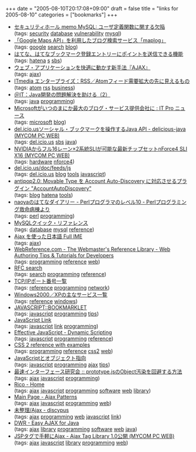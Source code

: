 +++
date = "2005-08-10T20:17:08+09:00"
draft = false
title = "links for 2005-08-10"
categories = ["bookmarks"]
+++

<ul>
	<li>
		<div><a href="http://www.st.ryukoku.ac.jp/~kjm/security/memo/2005/08.html#20050809_MySQL">セキュリティホール memo MySQL: ユーザ定義関数に関する欠陥</a></div>
		<div>(tags: <a href="http://del.icio.us/nobu666/security">security</a> <a href="http://del.icio.us/nobu666/database">database</a> <a href="http://del.icio.us/nobu666/vulnerability">vulnerability</a> <a href="http://del.icio.us/nobu666/mysql">mysql</a>)</div>
	</li>
	<li>
		<div><a href="http://internet.watch.impress.co.jp/cda/news/2005/08/09/8744.html">「Google Maps API」を利用したブログ検索サービス「maplog」</a></div>
		<div>(tags: <a href="http://del.icio.us/nobu666/google">google</a> <a href="http://del.icio.us/nobu666/search">search</a> <a href="http://del.icio.us/nobu666/blog">blog</a>)</div>
	</li>
	<li>
		<div><a href="http://bb.watch.impress.co.jp/cda/news/10686.html?ref=rss">はてな、はてなブックマーク登録エントリーにポイントを送信できる機能</a></div>
		<div>(tags: <a href="http://del.icio.us/nobu666/hatena">hatena</a> <a href="http://del.icio.us/nobu666/s">s</a> <a href="http://del.icio.us/nobu666/sbs">sbs</a>)</div>
	</li>
	<li>
		<div><a href="http://hotwired.goo.ne.jp/news/20050809301.html">ウェブ・アプリケーションを快適に動かす新手法『AJAX』</a></div>
		<div>(tags: <a href="http://del.icio.us/nobu666/ajax">ajax</a>)</div>
	</li>
	<li>
		<div><a href="http://www.itmedia.co.jp/enterprise/articles/0508/08/news066.html">ITmedia エンタープライズ：RSS／Atomフィード需要拡大の先に見えるもの</a></div>
		<div>(tags: <a href="http://del.icio.us/nobu666/atom">atom</a> <a href="http://del.icio.us/nobu666/rss">rss</a> <a href="http://del.icio.us/nobu666/business">business</a>)</div>
	</li>
	<li>
		<div><a href="http://www.atmarkit.co.jp/fjava/rensai3/debug02/debug02_1.html">＠IT：Java開発の問題解決を助ける（2）</a></div>
		<div>(tags: <a href="http://del.icio.us/nobu666/java">java</a> <a href="http://del.icio.us/nobu666/programming">programming</a>)</div>
	</li>
	<li>
		<div><a href="http://itpro.nikkeibp.co.jp/free/NT/NEWS/20050808/1/">Microsoftがいつのまにか最大のブログ・サービス提供会社に : IT Pro ニュース</a></div>
		<div>(tags: <a href="http://del.icio.us/nobu666/microsoft">microsoft</a> <a href="http://del.icio.us/nobu666/blog">blog</a>)</div>
	</li>
	<li>
		<div><a href="http://pcweb.mycom.co.jp/news/2005/08/09/012.html">del.icio.usソーシャル・ブックマークを操作するJava API - delicious-java (MYCOM PC WEB)</a></div>
		<div>(tags: <a href="http://del.icio.us/nobu666/del.icio.us">del.icio.us</a> <a href="http://del.icio.us/nobu666/sbs">sbs</a> <a href="http://del.icio.us/nobu666/java">java</a>)</div>
	</li>
	<li>
		<div><a href="http://pcweb.mycom.co.jp/news/2005/08/09/005.html">NVIDIAからフル16レーン×2系統SLIが可能な最新チップセットnForce4 SLI X16 (MYCOM PC WEB)</a></div>
		<div>(tags: <a href="http://del.icio.us/nobu666/hardware">hardware</a> <a href="http://del.icio.us/nobu666/nforce4">nforce4</a>)</div>
	</li>
	<li>
		<div><a href="http://del.icio.us/doc/feeds/js/">del.icio.us/doc/feeds/js</a></div>
		<div>(tags: <a href="http://del.icio.us/nobu666/del.icio.us">del.icio.us</a> <a href="http://del.icio.us/nobu666/blog">blog</a> <a href="http://del.icio.us/nobu666/tools">tools</a> <a href="http://del.icio.us/nobu666/javascript">javascript</a>)</div>
	</li>
	<li>
		<div><a href="http://antipop.gs/mt/2005/08/09/201256">antipop2.0: Movable Type を Account Auto-Discovery に対応させるプラグイン "AccountAutoDiscovery"</a></div>
		<div>(tags: <a href="http://del.icio.us/nobu666/blog">blog</a> <a href="http://del.icio.us/nobu666/hatena">hatena</a> <a href="http://del.icio.us/nobu666/tools">tools</a>)</div>
	</li>
	<li>
		<div><a href="http://d.hatena.ne.jp/naoya/20050809/1123563794">naoyaのはてなダイアリー - Perlプログラマのレベル10 - Perlプログラミング救命病棟より</a></div>
		<div>(tags: <a href="http://del.icio.us/nobu666/perl">perl</a> <a href="http://del.icio.us/nobu666/programming">programming</a>)</div>
	</li>
	<li>
		<div><a href="http://www.bitscope.co.jp/tep/MySQL/quickMySQL.html">MySQLクイック・リファレンス</a></div>
		<div>(tags: <a href="http://del.icio.us/nobu666/database">database</a> <a href="http://del.icio.us/nobu666/mysql">mysql</a> <a href="http://del.icio.us/nobu666/reference">reference</a>)</div>
	</li>
	<li>
		<div><a href="http://chasen.org/~taku/software/ajax/fullime/">Ajax を使った日本語 Full IME</a></div>
		<div>(tags: <a href="http://del.icio.us/nobu666/ajax">ajax</a>)</div>
	</li>
	<li>
		<div><a href="http://www.webreference.com/">WebReference.com - The Webmaster's Reference Library - Web Authoring Tips &amp; Tutorials for Developers</a></div>
		<div>(tags: <a href="http://del.icio.us/nobu666/programming">programming</a> <a href="http://del.icio.us/nobu666/reference">reference</a> <a href="http://del.icio.us/nobu666/web">web</a>)</div>
	</li>
	<li>
		<div><a href="http://www.nendai.nagoya-u.ac.jp/ja/rfcsearch.html">RFC search</a></div>
		<div>(tags: <a href="http://del.icio.us/nobu666/search">search</a> <a href="http://del.icio.us/nobu666/programming">programming</a> <a href="http://del.icio.us/nobu666/reference">reference</a>)</div>
	</li>
	<li>
		<div><a href="http://www.vwnet.jp/mura/tcpip-port.htm">TCP/IPポート番号一覧</a></div>
		<div>(tags: <a href="http://del.icio.us/nobu666/reference">reference</a> <a href="http://del.icio.us/nobu666/programming">programming</a> <a href="http://del.icio.us/nobu666/network">network</a>)</div>
	</li>
	<li>
		<div><a href="http://www.geocities.co.jp/SiliconValley-SanJose/3220/XP-service.htm">Windows2000／XPの主なサービス一覧</a></div>
		<div>(tags: <a href="http://del.icio.us/nobu666/reference">reference</a> <a href="http://del.icio.us/nobu666/windows">windows</a>)</div>
	</li>
	<li>
		<div><a href="http://bookmarklet.daa.jp/">JAVASCRIPT::BOOKMARKLET</a></div>
		<div>(tags: <a href="http://del.icio.us/nobu666/javascript">javascript</a> <a href="http://del.icio.us/nobu666/programming">programming</a> <a href="http://del.icio.us/nobu666/tips">tips</a>)</div>
	</li>
	<li>
		<div><a href="http://www.bekkoame.ne.jp/~hamba/link/jslink.html">JavaScript Link</a></div>
		<div>(tags: <a href="http://del.icio.us/nobu666/javascript">javascript</a> <a href="http://del.icio.us/nobu666/link">link</a> <a href="http://del.icio.us/nobu666/programming">programming</a>)</div>
	</li>
	<li>
		<div><a href="http://www.interq.or.jp/student/exeal/dss/ejs/">Effective JavaScript - Dynamic Scripting</a></div>
		<div>(tags: <a href="http://del.icio.us/nobu666/javascript">javascript</a> <a href="http://del.icio.us/nobu666/programming">programming</a> <a href="http://del.icio.us/nobu666/reference">reference</a>)</div>
	</li>
	<li>
		<div><a href="http://www.zvon.org/xxl/CSS2Reference/Output/">CSS 2 reference with examples</a></div>
		<div>(tags: <a href="http://del.icio.us/nobu666/programming">programming</a> <a href="http://del.icio.us/nobu666/reference">reference</a> <a href="http://del.icio.us/nobu666/css2">css2</a> <a href="http://del.icio.us/nobu666/web">web</a>)</div>
	</li>
	<li>
		<div><a href="http://web.paulownia.jp/script/index.html">JavaScriptとオブジェクト指向</a></div>
		<div>(tags: <a href="http://del.icio.us/nobu666/javascript">javascript</a> <a href="http://del.icio.us/nobu666/programming">programming</a> <a href="http://del.icio.us/nobu666/ajax">ajax</a> <a href="http://del.icio.us/nobu666/tips">tips</a>)</div>
	</li>
	<li>
		<div><a href="http://la.ma.la/blog/diary_200507101154.htm">最速インターフェース研究会 :: prototype.jsのObject汚染を回避する方法</a></div>
		<div>(tags: <a href="http://del.icio.us/nobu666/ajax">ajax</a> <a href="http://del.icio.us/nobu666/javascript">javascript</a> <a href="http://del.icio.us/nobu666/programming">programming</a>)</div>
	</li>
	<li>
		<div><a href="http://openrico.org/rico/home.page">Rico - Home</a></div>
		<div>(tags: <a href="http://del.icio.us/nobu666/ajax">ajax</a> <a href="http://del.icio.us/nobu666/javascript">javascript</a> <a href="http://del.icio.us/nobu666/programming">programming</a> <a href="http://del.icio.us/nobu666/software">software</a> <a href="http://del.icio.us/nobu666/web">web</a> <a href="http://del.icio.us/nobu666/library">library</a>)</div>
	</li>
	<li>
		<div><a href="http://www.ajaxpatterns.org/">Main Page - Ajax Patterns</a></div>
		<div>(tags: <a href="http://del.icio.us/nobu666/ajax">ajax</a> <a href="http://del.icio.us/nobu666/javascript">javascript</a> <a href="http://del.icio.us/nobu666/programming">programming</a> <a href="http://del.icio.us/nobu666/web">web</a>)</div>
	</li>
	<li>
		<div><a href="http://discypus.jp/wiki/?%CC%A4%C0%B0%CD%FD%2FAjax">未整理/Ajax - discypus</a></div>
		<div>(tags: <a href="http://del.icio.us/nobu666/ajax">ajax</a> <a href="http://del.icio.us/nobu666/programming">programming</a> <a href="http://del.icio.us/nobu666/web">web</a> <a href="http://del.icio.us/nobu666/javascript">javascript</a> <a href="http://del.icio.us/nobu666/link">link</a>)</div>
	</li>
	<li>
		<div><a href="http://www.getahead.ltd.uk/dwr/">DWR - Easy AJAX for Java</a></div>
		<div>(tags: <a href="http://del.icio.us/nobu666/ajax">ajax</a> <a href="http://del.icio.us/nobu666/library">library</a> <a href="http://del.icio.us/nobu666/programming">programming</a> <a href="http://del.icio.us/nobu666/software">software</a> <a href="http://del.icio.us/nobu666/web">web</a> <a href="http://del.icio.us/nobu666/java">java</a>)</div>
	</li>
	<li>
		<div><a href="http://pcweb.mycom.co.jp/news/2005/08/10/013.html">JSPタグで手軽にAjax - Ajax Tag Library 1.0公開 (MYCOM PC WEB)</a></div>
		<div>(tags: <a href="http://del.icio.us/nobu666/ajax">ajax</a> <a href="http://del.icio.us/nobu666/javascript">javascript</a> <a href="http://del.icio.us/nobu666/library">library</a> <a href="http://del.icio.us/nobu666/programming">programming</a> <a href="http://del.icio.us/nobu666/web">web</a>)</div>
	</li>
</ul>
